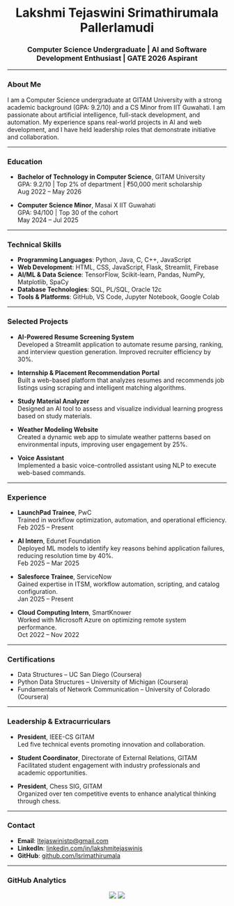 <h1 align="center">Lakshmi Tejaswini Srimathirumala Pallerlamudi</h1>
<h3 align="center">Computer Science Undergraduate | AI and Software Development Enthusiast | GATE 2026 Aspirant</h3>

---

### About Me

I am a Computer Science undergraduate at GITAM University with a strong academic background (GPA: 9.2/10) and a CS Minor from IIT Guwahati. I am passionate about artificial intelligence, full-stack development, and automation. My experience spans real-world projects in AI and web development, and I have held leadership roles that demonstrate initiative and collaboration.

---

### Education

- **Bachelor of Technology in Computer Science**, GITAM University  
  GPA: 9.2/10 | Top 2% of department | ₹50,000 merit scholarship  
  Aug 2022 – May 2026

- **Computer Science Minor**, Masai X IIT Guwahati  
  GPA: 94/100 | Top 30 of the cohort  
  May 2024 – Jul 2025

---

### Technical Skills

- **Programming Languages**: Python, Java, C, C++, JavaScript  
- **Web Development**: HTML, CSS, JavaScript, Flask, Streamlit, Firebase  
- **AI/ML & Data Science**: TensorFlow, Scikit-learn, Pandas, NumPy, Matplotlib, SpaCy  
- **Database Technologies**: SQL, PL/SQL, Oracle 12c  
- **Tools & Platforms**: GitHub, VS Code, Jupyter Notebook, Google Colab

---

### Selected Projects

- **AI-Powered Resume Screening System**  
  Developed a Streamlit application to automate resume parsing, ranking, and interview question generation. Improved recruiter efficiency by 30%.

- **Internship & Placement Recommendation Portal**  
  Built a web-based platform that analyzes resumes and recommends job listings using scraping and intelligent matching algorithms.

- **Study Material Analyzer**  
  Designed an AI tool to assess and visualize individual learning progress based on study materials.

- **Weather Modeling Website**  
  Created a dynamic web app to simulate weather patterns based on environmental inputs, improving user engagement by 25%.

- **Voice Assistant**  
  Implemented a basic voice-controlled assistant using NLP to execute web-based commands.

---

### Experience

- **LaunchPad Trainee**, PwC  
  Trained in workflow optimization, automation, and operational efficiency.  
  Feb 2025 – Present

- **AI Intern**, Edunet Foundation  
  Deployed ML models to identify key reasons behind application failures, reducing resolution time by 40%.  
  Feb 2025 – Mar 2025

- **Salesforce Trainee**, ServiceNow  
  Gained expertise in ITSM, workflow automation, scripting, and catalog configuration.  
  Jan 2025 – Present

- **Cloud Computing Intern**, SmartKnower  
  Worked with Microsoft Azure on optimizing remote system performance.  
  Oct 2022 – Nov 2022

---

### Certifications

- Data Structures – UC San Diego (Coursera)  
- Python Data Structures – University of Michigan (Coursera)  
- Fundamentals of Network Communication – University of Colorado (Coursera)

---

### Leadership & Extracurriculars

- **President**, IEEE-CS GITAM  
  Led five technical events promoting innovation and collaboration.

- **Student Coordinator**, Directorate of External Relations, GITAM  
  Facilitated student engagement with industry professionals and academic opportunities.

- **President**, Chess SIG, GITAM  
  Organized over ten competitive events to enhance analytical thinking through chess.

---

### Contact

- **Email**: [ltejaswinistp@gmail.com](mailto:ltejaswinistp@gmail.com)  
- **LinkedIn**: [linkedin.com/in/lakshmitejaswinis](https://linkedin.com/in/lakshmitejaswinis)  
- **GitHub**: [github.com/lsrimathirumala](https://github.com/lsrimathirumala)

---

### GitHub Analytics

<p align="center">
  <img src="https://github-readme-stats.vercel.app/api?username=lsrimathirumala&show_icons=true&theme=default" />
  <img src="https://github-readme-stats.vercel.app/api/top-langs/?username=lsrimathirumala&layout=compact&theme=default" />
</p>
